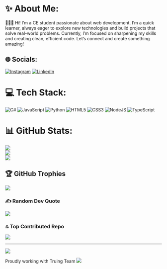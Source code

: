 # ✨ About Me:

👩🏻‍💻 Hi! I’m a CE student passionate about web development. I’m a quick learner, always eager to explore new technologies and build projects that solve real-world problems. Currently, I’m focused on sharpening my skills and creating clean, efficient code. Let’s connect and create something amazing!


## 🌐 Socials:
[![Instagram](https://img.shields.io/badge/Instagram-%23E4405F.svg?logo=Instagram&logoColor=white)](https://instagram.com/Hasti.xen) [![LinkedIn](https://img.shields.io/badge/LinkedIn-%230077B5.svg?logo=linkedin&logoColor=white)](https://linkedin.com/in/hasti-negahban-7b9a24301) 

# 💻 Tech Stack:
![C#](https://img.shields.io/badge/c%23-%23239120.svg?style=flat&logo=csharp&logoColor=white) ![JavaScript](https://img.shields.io/badge/javascript-%23323330.svg?style=flat&logo=javascript&logoColor=%23F7DF1E) ![Python](https://img.shields.io/badge/python-3670A0?style=flat&logo=python&logoColor=ffdd54) ![HTML5](https://img.shields.io/badge/html5-%23E34F26.svg?style=flat&logo=html5&logoColor=white) ![CSS3](https://img.shields.io/badge/css3-%231572B6.svg?style=flat&logo=css3&logoColor=white) ![NodeJS](https://img.shields.io/badge/node.js-6DA55F?style=flat&logo=node.js&logoColor=white) ![TypeScript](https://img.shields.io/badge/typescript-%23007ACC.svg?style=flat&logo=typescript&logoColor=white)
# 📊 GitHub Stats:
![](https://github-readme-stats.vercel.app/api?username=HastiNeg&theme=jolly&hide_border=false&include_all_commits=false&count_private=false)<br/>
![](https://github-readme-streak-stats.herokuapp.com/?user=HastiNeg&theme=jolly&hide_border=false)<br/>
![](https://github-readme-stats.vercel.app/api/top-langs/?username=HastiNeg&theme=jolly&hide_border=false&include_all_commits=false&count_private=false&layout=compact)

## 🏆 GitHub Trophies
![](https://github-profile-trophy.vercel.app/?username=HastiNeg&theme=default&no-frame=false&no-bg=false&margin-w=4)

### ✍️ Random Dev Quote
![](https://quotes-github-readme.vercel.app/api?type=vetical&theme=tokyonight)

### 🔝 Top Contributed Repo
![](https://github-contributor-stats.vercel.app/api?username=HastiNeg&limit=5&theme=nightowl&combine_all_yearly_contributions=true)

---
[![](https://visitcount.itsvg.in/api?id=HastiNeg&icon=5&color=6)](https://visitcount.itsvg.in)

Proudly working with Truing Team
<img src="https://cdn.ituring.ir/research/66/turing.png">
